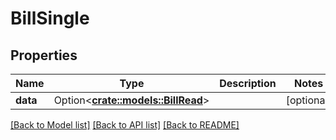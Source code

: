 # BillSingle

## Properties

Name | Type | Description | Notes
------------ | ------------- | ------------- | -------------
**data** | Option<[**crate::models::BillRead**](BillRead.md)> |  | [optional]

[[Back to Model list]](../README.md#documentation-for-models) [[Back to API list]](../README.md#documentation-for-api-endpoints) [[Back to README]](../README.md)


